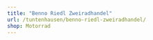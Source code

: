 ```yaml
---
title: "Benno Riedl Zweiradhandel"
url: /tuntenhausen/benno-riedl-zweiradhandel/
shop: Motorrad
---
```

